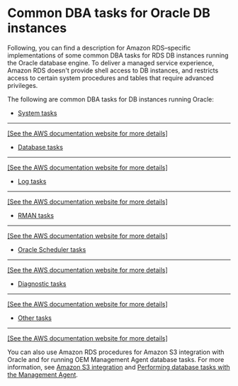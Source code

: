 # Common DBA tasks for Oracle DB instances<a name="Appendix.Oracle.CommonDBATasks"></a>

Following, you can find a description for Amazon RDS–specific implementations of some common DBA tasks for RDS DB instances running the Oracle database engine\. To deliver a managed service experience, Amazon RDS doesn't provide shell access to DB instances, and restricts access to certain system procedures and tables that require advanced privileges\.

The following are common DBA tasks for DB instances running Oracle:
+ [System tasks](Appendix.Oracle.CommonDBATasks.System.md)  
****    
<a name="dba-tasks-oracle-system-reference"></a>[\[See the AWS documentation website for more details\]](http://docs.aws.amazon.com/AmazonRDS/latest/UserGuide/Appendix.Oracle.CommonDBATasks.html)
+ [Database tasks](Appendix.Oracle.CommonDBATasks.Database.md)  
****    
<a name="dba-tasks-oracle-database-reference"></a>[\[See the AWS documentation website for more details\]](http://docs.aws.amazon.com/AmazonRDS/latest/UserGuide/Appendix.Oracle.CommonDBATasks.html)
+ [Log tasks](Appendix.Oracle.CommonDBATasks.Log.md)  
****    
<a name="dba-tasks-oracle-log-reference"></a>[\[See the AWS documentation website for more details\]](http://docs.aws.amazon.com/AmazonRDS/latest/UserGuide/Appendix.Oracle.CommonDBATasks.html)
+ [RMAN tasks](Appendix.Oracle.CommonDBATasks.RMAN.md)  
****    
<a name="dba-tasks-oracle-rman-reference"></a>[\[See the AWS documentation website for more details\]](http://docs.aws.amazon.com/AmazonRDS/latest/UserGuide/Appendix.Oracle.CommonDBATasks.html)
+ [Oracle Scheduler tasks](Appendix.Oracle.CommonDBATasks.Scheduler.md)  
****    
<a name="dba-tasks-oracle-scheduler-reference"></a>[\[See the AWS documentation website for more details\]](http://docs.aws.amazon.com/AmazonRDS/latest/UserGuide/Appendix.Oracle.CommonDBATasks.html)
+ [Diagnostic tasks](Appendix.Oracle.CommonDBATasks.Diagnostics.md)  
****    
<a name="dba-tasks-oracle-diagnostic-reference"></a>[\[See the AWS documentation website for more details\]](http://docs.aws.amazon.com/AmazonRDS/latest/UserGuide/Appendix.Oracle.CommonDBATasks.html)
+ [Other tasks](Appendix.Oracle.CommonDBATasks.Misc.md)  
****    
<a name="dba-tasks-oracle-misc-reference"></a>[\[See the AWS documentation website for more details\]](http://docs.aws.amazon.com/AmazonRDS/latest/UserGuide/Appendix.Oracle.CommonDBATasks.html)

You can also use Amazon RDS procedures for Amazon S3 integration with Oracle and for running OEM Management Agent database tasks\. For more information, see [Amazon S3 integration](oracle-s3-integration.md) and [Performing database tasks with the Management Agent](Oracle.Options.OEMAgent.md#Oracle.Options.OEMAgent.DBTasks)\.